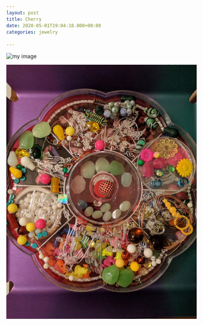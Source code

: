 ```yaml
---
layout: post
title: Cherry
date: 2020-05-01T19:04:18.000+00:00
categories: jewelry

---
```

![my image]({{site.baseurl}}/assets/KPN_Image-6.jpg)

![](uploads/KPN_Image-5.jpg)